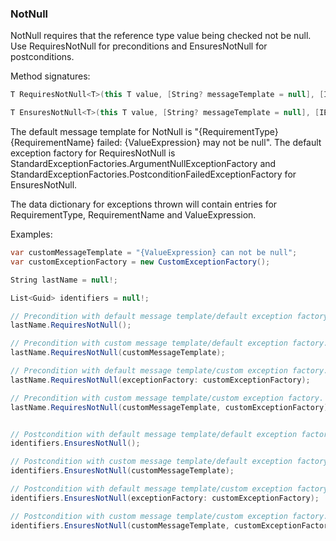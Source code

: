 ### NotNull

NotNull requires that the reference type value being checked not be null. Use 
RequiresNotNull for preconditions and EnsuresNotNull for postconditions.

Method signatures:
```C#
T RequiresNotNull<T>(this T value, [String? messageTemplate = null], [IExceptionFactory? exceptionFactory = null], [String? valueExpression = null]) where T : class

T EnsuresNotNull<T>(this T value, [String? messageTemplate = null], [IExceptionFactory? exceptionFactory = null], [String? valueExpression = null]) where T : class
```

The default message template for NotNull is "{RequirementType} {RequirementName} failed: {ValueExpression} may not be null".
The default exception factory for RequiresNotNull is StandardExceptionFactories.ArgumentNullExceptionFactory 
and StandardExceptionFactories.PostconditionFailedExceptionFactory for 
EnsuresNotNull.

The data dictionary for exceptions thrown will contain entries for RequirementType,
RequirementName and ValueExpression.

Examples:
```C#
var customMessageTemplate = "{ValueExpression} can not be null";
var customExceptionFactory = new CustomExceptionFactory();

String lastName = null!;

List<Guid> identifiers = null!;

// Precondition with default message template/default exception factory.
lastName.RequiresNotNull();

// Precondition with custom message template/default exception factory.
lastName.RequiresNotNull(customMessageTemplate);

// Precondition with default message template/custom exception factory.
lastName.RequiresNotNull(exceptionFactory: customExceptionFactory);

// Precondition with custom message template/custom exception factory.
lastName.RequiresNotNull(customMessageTemplate, customExceptionFactory);


// Postcondition with default message template/default exception factory.
identifiers.EnsuresNotNull();

// Postcondition with custom message template/default exception factory.
identifiers.EnsuresNotNull(customMessageTemplate);

// Postcondition with default message template/custom exception factory.
identifiers.EnsuresNotNull(exceptionFactory: customExceptionFactory);

// Postcondition with custom message template/custom exception factory.
identifiers.EnsuresNotNull(customMessageTemplate, customExceptionFactory);
```